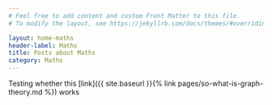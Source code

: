 ```yaml
---
# Feel free to add content and custom Front Matter to this file.
# To modify the layout, see https://jekyllrb.com/docs/themes/#overriding-theme-defaults

layout: home-maths
header-label: Maths
title: Posts about Maths
category: Maths
---
```


Testing whether this [link]({{ site.baseurl }}{% link pages/so-what-is-graph-theory.md %}) works

